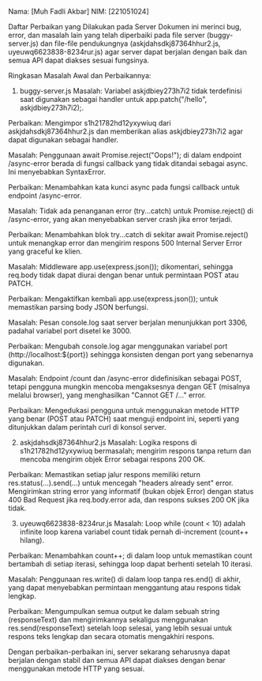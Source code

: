 Nama: [Muh Fadli Akbar]
NIM: [221051024]

Daftar Perbaikan yang Dilakukan pada Server
Dokumen ini merinci bug, error, dan masalah lain yang telah diperbaiki pada file server (buggy-server.js) dan file-file pendukungnya (askjdahsdkj87364hhur2.js, uyeuwq6623838-8234rur.js) agar server dapat berjalan dengan baik dan semua API dapat diakses sesuai fungsinya.

Ringkasan Masalah Awal dan Perbaikannya:
1. buggy-server.js
Masalah: Variabel askjdbiey273h7i2 tidak terdefinisi saat digunakan sebagai handler untuk app.patch("/hello", askjdbiey273h7i2);.

Perbaikan: Mengimpor s1h21782hd12yxywiuq dari askjdahsdkj87364hhur2.js dan memberikan alias askjdbiey273h7i2 agar dapat digunakan sebagai handler.

Masalah: Penggunaan await Promise.reject("Oops!"); di dalam endpoint /async-error berada di fungsi callback yang tidak ditandai sebagai async. Ini menyebabkan SyntaxError.

Perbaikan: Menambahkan kata kunci async pada fungsi callback untuk endpoint /async-error.

Masalah: Tidak ada penanganan error (try...catch) untuk Promise.reject() di /async-error, yang akan menyebabkan server crash jika error terjadi.

Perbaikan: Menambahkan blok try...catch di sekitar await Promise.reject() untuk menangkap error dan mengirim respons 500 Internal Server Error yang graceful ke klien.

Masalah: Middleware app.use(express.json()); dikomentari, sehingga req.body tidak dapat diurai dengan benar untuk permintaan POST atau PATCH.

Perbaikan: Mengaktifkan kembali app.use(express.json()); untuk memastikan parsing body JSON berfungsi.

Masalah: Pesan console.log saat server berjalan menunjukkan port 3306, padahal variabel port disetel ke 3000.

Perbaikan: Mengubah console.log agar menggunakan variabel port (http://localhost:${port}) sehingga konsisten dengan port yang sebenarnya digunakan.

Masalah: Endpoint /count dan /async-error didefinisikan sebagai POST, tetapi pengguna mungkin mencoba mengaksesnya dengan GET (misalnya melalui browser), yang menghasilkan "Cannot GET /..." error.

Perbaikan: Mengedukasi pengguna untuk menggunakan metode HTTP yang benar (POST atau PATCH) saat menguji endpoint ini, seperti yang ditunjukkan dalam perintah curl di konsol server.

2. askjdahsdkj87364hhur2.js
Masalah: Logika respons di s1h21782hd12yxywiuq bermasalah; mengirim respons tanpa return dan mencoba mengirim objek Error sebagai respons 200 OK.

Perbaikan: Memastikan setiap jalur respons memiliki return res.status(...).send(...) untuk mencegah "headers already sent" error. Mengirimkan string error yang informatif (bukan objek Error) dengan status 400 Bad Request jika req.body.error ada, dan respons sukses 200 OK jika tidak.

3. uyeuwq6623838-8234rur.js
Masalah: Loop while (count < 10) adalah infinite loop karena variabel count tidak pernah di-increment (count++ hilang).

Perbaikan: Menambahkan count++; di dalam loop untuk memastikan count bertambah di setiap iterasi, sehingga loop dapat berhenti setelah 10 iterasi.

Masalah: Penggunaan res.write() di dalam loop tanpa res.end() di akhir, yang dapat menyebabkan permintaan menggantung atau respons tidak lengkap.

Perbaikan: Mengumpulkan semua output ke dalam sebuah string (responseText) dan mengirimkannya sekaligus menggunakan res.send(responseText) setelah loop selesai, yang lebih sesuai untuk respons teks lengkap dan secara otomatis mengakhiri respons.

Dengan perbaikan-perbaikan ini, server sekarang seharusnya dapat berjalan dengan stabil dan semua API dapat diakses dengan benar menggunakan metode HTTP yang sesuai.